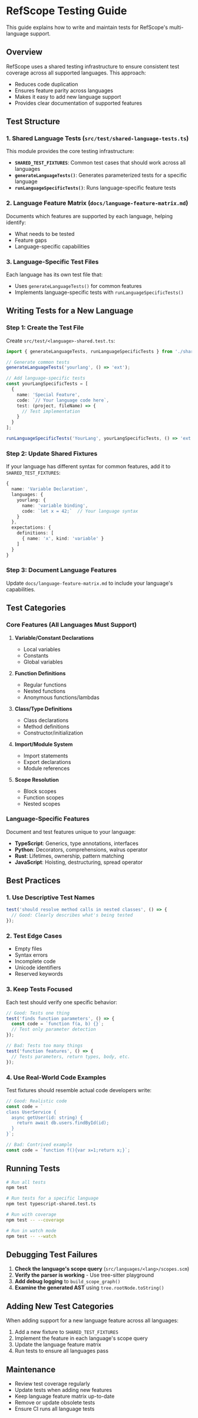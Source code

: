 # RefScope Testing Guide

This guide explains how to write and maintain tests for RefScope's multi-language support.

## Overview

RefScope uses a shared testing infrastructure to ensure consistent test coverage across all supported languages. This approach:

- Reduces code duplication
- Ensures feature parity across languages
- Makes it easy to add new language support
- Provides clear documentation of supported features

## Test Structure

### 1. Shared Language Tests (`src/test/shared-language-tests.ts`)

This module provides the core testing infrastructure:

- **`SHARED_TEST_FIXTURES`**: Common test cases that should work across all languages
- **`generateLanguageTests()`**: Generates parameterized tests for a specific language
- **`runLanguageSpecificTests()`**: Runs language-specific feature tests

### 2. Language Feature Matrix (`docs/language-feature-matrix.md`)

Documents which features are supported by each language, helping identify:
- What needs to be tested
- Feature gaps
- Language-specific capabilities

### 3. Language-Specific Test Files

Each language has its own test file that:
- Uses `generateLanguageTests()` for common features
- Implements language-specific tests with `runLanguageSpecificTests()`

## Writing Tests for a New Language

### Step 1: Create the Test File

Create `src/test/<language>-shared.test.ts`:

```typescript
import { generateLanguageTests, runLanguageSpecificTests } from './shared-language-tests';

// Generate common tests
generateLanguageTests('yourlang', () => 'ext');

// Add language-specific tests
const yourLangSpecificTests = [
  {
    name: 'Special Feature',
    code: `// Your language code here`,
    test: (project, fileName) => {
      // Test implementation
    }
  }
];

runLanguageSpecificTests('YourLang', yourLangSpecificTests, () => 'ext');
```

### Step 2: Update Shared Fixtures

If your language has different syntax for common features, add it to `SHARED_TEST_FIXTURES`:

```typescript
{
  name: 'Variable Declaration',
  languages: {
    yourlang: {
      name: 'variable binding',
      code: `let x = 42;`  // Your language syntax
    }
  },
  expectations: {
    definitions: [
      { name: 'x', kind: 'variable' }
    ]
  }
}
```

### Step 3: Document Language Features

Update `docs/language-feature-matrix.md` to include your language's capabilities.

## Test Categories

### Core Features (All Languages Must Support)

1. **Variable/Constant Declarations**
   - Local variables
   - Constants
   - Global variables

2. **Function Definitions**
   - Regular functions
   - Nested functions
   - Anonymous functions/lambdas

3. **Class/Type Definitions**
   - Class declarations
   - Method definitions
   - Constructor/initialization

4. **Import/Module System**
   - Import statements
   - Export declarations
   - Module references

5. **Scope Resolution**
   - Block scopes
   - Function scopes
   - Nested scopes

### Language-Specific Features

Document and test features unique to your language:

- **TypeScript**: Generics, type annotations, interfaces
- **Python**: Decorators, comprehensions, walrus operator
- **Rust**: Lifetimes, ownership, pattern matching
- **JavaScript**: Hoisting, destructuring, spread operator

## Best Practices

### 1. Use Descriptive Test Names

```typescript
test('should resolve method calls in nested classes', () => {
  // Good: Clearly describes what's being tested
});
```

### 2. Test Edge Cases

- Empty files
- Syntax errors
- Incomplete code
- Unicode identifiers
- Reserved keywords

### 3. Keep Tests Focused

Each test should verify one specific behavior:

```typescript
// Good: Tests one thing
test('finds function parameters', () => {
  const code = `function f(a, b) {}`;
  // Test only parameter detection
});

// Bad: Tests too many things
test('function features', () => {
  // Tests parameters, return types, body, etc.
});
```

### 4. Use Real-World Code Examples

Test fixtures should resemble actual code developers write:

```typescript
// Good: Realistic code
const code = `
class UserService {
  async getUser(id: string) {
    return await db.users.findById(id);
  }
}`;

// Bad: Contrived example
const code = `function f(){var x=1;return x;}`;
```

## Running Tests

```bash
# Run all tests
npm test

# Run tests for a specific language
npm test typescript-shared.test.ts

# Run with coverage
npm test -- --coverage

# Run in watch mode
npm test -- --watch
```

## Debugging Test Failures

1. **Check the language's scope query** (`src/languages/<lang>/scopes.scm`)
2. **Verify the parser is working** - Use tree-sitter playground
3. **Add debug logging** to `build_scope_graph()`
4. **Examine the generated AST** using `tree.rootNode.toString()`

## Adding New Test Categories

When adding support for a new language feature across all languages:

1. Add a new fixture to `SHARED_TEST_FIXTURES`
2. Implement the feature in each language's scope query
3. Update the language feature matrix
4. Run tests to ensure all languages pass

## Maintenance

- Review test coverage regularly
- Update tests when adding new features
- Keep language feature matrix up-to-date
- Remove or update obsolete tests
- Ensure CI runs all language tests